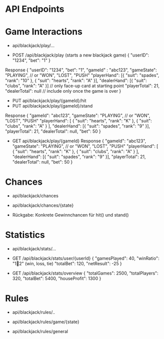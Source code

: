 # API Endpoints

# Game Interactions
- api/blackjack/play/...

- POST /api/blackjack/play (starts a new blackjack game)
{
    "userID": "1234",
    "bet": "1"
}

Response
{
    "userID": "1234",
    "bet": "1",
    "gameId" : "abc123",
    "gameState": "PLAYING", // or "WON", "LOST", "PUSH"
    "playerHand": [{ "suit": "spades", "rank": "10" }, { "suit": "hearts", "rank": "A" }],
    "dealerHand": [{ "suit": "clubs", "rank": "A" }]     // only face-up card at starting point
    "playerTotal": 21,
    "dealerTotal": null // include only once the game is over
}

- PUT api/blackjack/play/{gameId}/hit
- PUT api/blackjack/play/{gameId}/stand

Response
{
    "gameId": "abc123",
    "gameState": "PLAYING", // or "WON", "LOST", "PUSH"
    "playerHand": [
    { "suit": "hearts", "rank": "K" },
    { "suit": "clubs", "rank": "A" }
    ],
    "dealerHand": [{ "suit": "spades", "rank": "9" }],
    "playerTotal": 21,
    "dealerTotal": null,
    "bet": 50
}

- GET api/blackjack/play/{gameId}
Response
{
  "gameId": "abc123",
  "gameState": "PLAYING", // or "WON", "LOST", "PUSH"
  "playerHand": [
  { "suit": "hearts", "rank": "K" },
  { "suit": "clubs", "rank": "A" }
  ],
  "dealerHand": [{ "suit": "spades", "rank": "9" }],
  "playerTotal": 21,
  "dealerTotal": null,
  "bet": 50
}


# Chances
- api/blackjack/chances

- api/blackjack/chances/{state}
- Rückgabe: Konkrete Gewinnchancen für hit() und stand()

# Statistics
- api/blackjack/stats/...

- GET /api/blackjack/stats/user/{userId}
  {
  "gamesPlayed": 40,
  "winRatio": "1:100:2" (win, loss, tie)
  "totalBet": 120,
  "netResult": -25
  }

- GET /api/blackjack/stats/overview
  {
  "totalGames": 2500,
  "totalPlayers": 320,
  "totalBet": 5400,
  "houseProfit": 1300
  }

# Rules
- api/blackjack/rules/..

- api/blackjack/rules/game/{state}
- api/blackjack/rules/general
